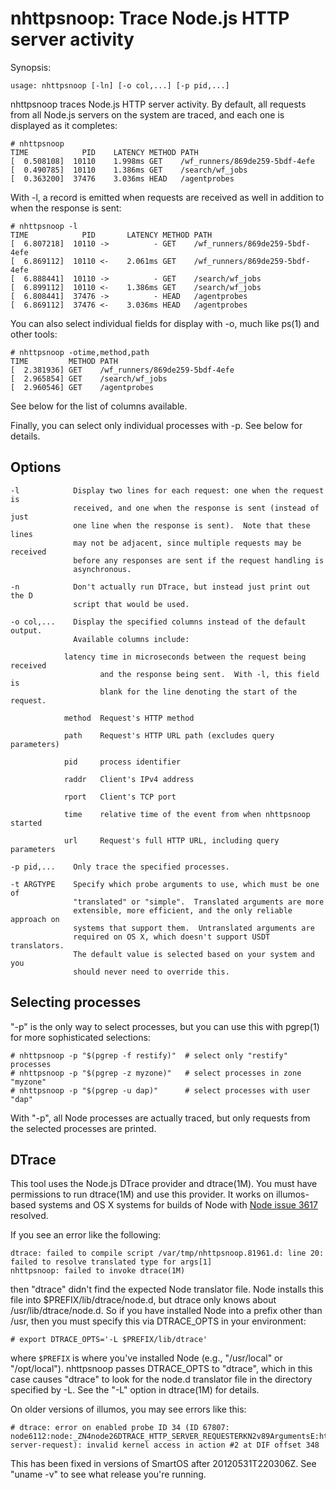 # nhttpsnoop: Trace Node.js HTTP server activity

Synopsis:

    usage: nhttpsnoop [-ln] [-o col,...] [-p pid,...]

nhttpsnoop traces Node.js HTTP server activity.  By default, all requests from
all Node.js servers on the system are traced, and each one is displayed as it
completes:

    # nhttpsnoop
    TIME            PID    LATENCY METHOD PATH
    [  0.508108]  10110    1.998ms GET    /wf_runners/869de259-5bdf-4efe
    [  0.490785]  10110    1.386ms GET    /search/wf_jobs
    [  0.363200]  37476    3.036ms HEAD   /agentprobes

With -l, a record is emitted when requests are received as well in addition to
when the response is sent:

    # nhttpsnoop -l
    TIME            PID       LATENCY METHOD PATH                
    [  6.807218]  10110 ->          - GET    /wf_runners/869de259-5bdf-4efe
    [  6.869112]  10110 <-    2.061ms GET    /wf_runners/869de259-5bdf-4efe
    [  6.888441]  10110 ->          - GET    /search/wf_jobs
    [  6.899112]  10110 <-    1.386ms GET    /search/wf_jobs
    [  6.808441]  37476 ->          - HEAD   /agentprobes
    [  6.869112]  37476 <-    3.036ms HEAD   /agentprobes

You can also select individual fields for display with -o, much like ps(1) and
other tools:

    # nhttpsnoop -otime,method,path
    TIME         METHOD PATH                
    [  2.381936] GET    /wf_runners/869de259-5bdf-4efe
    [  2.965854] GET    /search/wf_jobs
    [  2.960546] GET    /agentprobes

See below for the list of columns available.

Finally, you can select only individual processes with -p.  See below for details.

## Options

    -l            Display two lines for each request: one when the request is
                  received, and one when the response is sent (instead of just
                  one line when the response is sent).  Note that these lines
                  may not be adjacent, since multiple requests may be received
                  before any responses are sent if the request handling is
                  asynchronous.

    -n            Don't actually run DTrace, but instead just print out the D
                  script that would be used.

    -o col,...    Display the specified columns instead of the default output.
                  Available columns include:

                latency time in microseconds between the request being received
                        and the response being sent.  With -l, this field is
                        blank for the line denoting the start of the request.

                method  Request's HTTP method

                path    Request's HTTP URL path (excludes query parameters)

                pid     process identifier

                raddr   Client's IPv4 address

                rport   Client's TCP port

                time    relative time of the event from when nhttpsnoop started

                url     Request's full HTTP URL, including query parameters

    -p pid,...    Only trace the specified processes.

    -t ARGTYPE    Specify which probe arguments to use, which must be one of
                  "translated" or "simple".  Translated arguments are more
                  extensible, more efficient, and the only reliable approach on
                  systems that support them.  Untranslated arguments are
                  required on OS X, which doesn't support USDT translators.
                  The default value is selected based on your system and you
                  should never need to override this.


## Selecting processes

"-p" is the only way to select processes, but you can use this with pgrep(1)
for more sophisticated selections:

    # nhttpsnoop -p "$(pgrep -f restify)"  # select only "restify" processes
    # nhttpsnoop -p "$(pgrep -z myzone)"   # select processes in zone "myzone"
    # nhttpsnoop -p "$(pgrep -u dap)"      # select processes with user "dap"
    
With "-p", all Node processes are actually traced, but only requests from the
selected processes are printed.

## DTrace

This tool uses the Node.js DTrace provider and dtrace(1M).  You must have
permissions to run dtrace(1M) and use this provider.  It works on illumos-based
systems and OS X systems for builds of Node with [Node issue
3617](https://github.com/joyent/node/issues/3617) resolved.

If you see an error like the following:

    dtrace: failed to compile script /var/tmp/nhttpsnoop.81961.d: line 20: failed to resolve translated type for args[1]
    nhttpsnoop: failed to invoke dtrace(1M)

then "dtrace" didn't find the expected Node translator file.  Node installs
this file into $PREFIX/lib/dtrace/node.d, but dtrace only knows about
/usr/lib/dtrace/node.d.  So if you have installed Node into a prefix other than
/usr, then you must specify this via DTRACE\_OPTS in your environment:

    # export DTRACE_OPTS='-L $PREFIX/lib/dtrace'

where `$PREFIX` is where you've installed Node (e.g., "/usr/local" or
"/opt/local").  nhttpsnoop passes DTRACE\_OPTS to "dtrace", which in this case
causes "dtrace" to look for the node.d translator file in the directory
specified by -L.  See the "-L" option in dtrace(1M) for details.

On older versions of illumos, you may see errors like this:

    # dtrace: error on enabled probe ID 34 (ID 67807: node6112:node:_ZN4node26DTRACE_HTTP_SERVER_REQUESTERKN2v89ArgumentsE:http-server-request): invalid kernel access in action #2 at DIF offset 348

This has been fixed in versions of SmartOS after 20120531T220306Z.  See "uname
-v" to see what release you're running.
